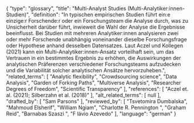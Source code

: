 {
    "type": "glossary",
    "title": "Multi-Analyst Studies (Multi-Analytiker:innen-Studien)",
    "definition": "In typischen empirischen Studien führt ein:e einzige:r Forschende:r oder ein Forschungsteam die Analyse durch, was zu Unsicherheit darüber führt, inwieweit die Wahl der Analyse die Ergebnisse beeinflusst. Bei Studien mit mehreren Analytiker:innen analysieren zwei oder mehr Forschende unabhängig voneinander dieselbe Forschungsfrage oder Hypothese anhand desselben Datensatzes. Laut Aczel und Kollegen (2021) kann ein Multi-Analytiker:innen-Ansatz vorteilhaft sein, um das Vertrauen in ein bestimmtes Ergebnis zu erhöhen, die Auswirkungen der analytischen Präferenzen verschiedener Forschungsteams aufzudecken und die Variabilität solcher analytischen Ansätze hervorzuheben.",
    "related_terms": [
        "Analytic flexibility",
        "Crowdsourcing science",
        "Data Analysis",
        "Garden of Forking Paths",
        "Multiverse Analysis",
        "Researcher Degrees of Freedom",
        "Scientific Transparency"
    ],
    "references": [
        "Aczel et. al. (2021); Silberzahn et al. (2018)"
    ],
    "alt_related_terms": [
        null
    ],
    "drafted_by": [
        "Sam Parsons"
    ],
    "reviewed_by": [
        "Tsvetomira Dumbalska",
        "Mahmoud Elsherif",
        "William Ngiam",
        "Charlotte R. Pennington ",
        "Graham Reid",
        "Barnabas Szaszi ",
        "F lávio Azevedo"
    ],
    "language": "german"
}